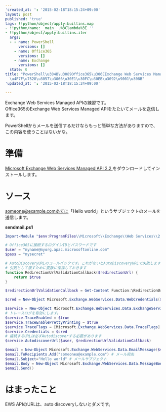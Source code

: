 ```yaml
---
'created_at: ': '2015-02-18T18:15:24+09:00'
layout: post
published: 'true'
tags: !!python/object/apply:builtins.map
- !!python/name:__main__.%3Clambda%3E ''
- !!python/object/apply:builtins.iter
  args:
  - - name: PowerShell
      versions: []
    - name: Office365
      versions: []
    - name: Exchange
      versions: []
  state: 0
title: "PowerShell\u304B\u3089Office365\u306EExchange Web Services Managed API\u3092\
  \u4F7F\u7528\u3057\u3066\u30E1\u30FC\u30EB\u3092\u9001\u308B"
'updated_at: ': '2015-02-18T18:15:24+09:00'

---
```

Exchange Web Services Managed APIの練習です。  
Office365のExchange Web Services Managed APIをたたいてメールを送信します。  
  
PowerShellからメールを送信するだけならもっと簡単な方法がありますので、この内容を使うことはないかな。  
  
# 準備 #  
  
[Microsoft Exchange Web Services Managed API 2.2 ](http://www.microsoft.com/en-us/download/details.aspx?id=42951)をダウンロードしてインストールします。  
  
# ソース #  
  
someone@example.comあてに「Hello world」というサブジェクトのメールを送信します。  
  
**sendmail.ps1**  
```ps1:sendmail.ps1
Import-Module "$env:ProgramFiles\\Microsoft\\Exchange\\Web Services\\2.2\\Microsoft.Exchange.WebServices.dll"

# Office365に接続するログインIDとパスワードです
$user = "myname@myorg.apac.microsoftonline.com"
$pass = "mysecret"

# AutoDiscoveryURLのコールバックです。これがないとAutoDiscoveryURLで失敗します
# 引数として渡すために変数に保存しておきます
function RedirectionUrlValidationCallback($redirectionUrl) {
    return $true
}

$redirectionUrlValidationCallback = Get-Content Function:\RedirectionUrlValidationCallback

$cred = New-Object Microsoft.Exchange.WebServices.Data.WebCredentials($user, $pass)

$service = New-Object Microsoft.Exchange.WebServices.Data.ExchangeService
# トレースログを有効にします。
$service.TraceEnabled = $true
$service.TraceEnablePrettyPrinting = $true
$service.TraceFlags = [Microsoft.Exchange.WebServices.Data.TraceFlags]::All
$service.Credentials = $cred
# 接続するURLは必ずAutodiscoverする必要があります
$service.AutodiscoverUrl($user, $redirectionUrlValidationCallback)

$email = New-Object Microsoft.Exchange.WebServices.Data.EmailMessage($service)
$email.ToRecipients.Add("someonea@example.com") # メール宛先
$email.Subject="Hello world" # メールサブジェクト
$email.Body = New-Object Microsoft.Exchange.WebServices.Data.MessageBody("Hello EWS API") # メール本文
$email.Send()

```  
  
# はまったこと #  
  
EWS APIのURLは、auto discoveryしないとダメです。  
